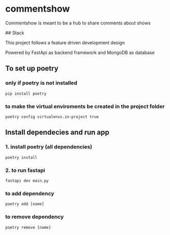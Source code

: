 # commentshow
<p>Commentshow is meant to be a hub to share comments about shows</p>
## Stack

<p>This project follows a feature driven development design</p>
<p>Powered by FastApi as backend framework and MongoDB as database</p>

## To set up poetry
### only if poetry is not installed
```
pip install poetry
```
### to make the virtual enviroments be created in the project folder
```
poetry config virtualenvs.in-project true
```

## Install dependecies and run app
### 1. install poetry (all dependencies)
```
poetry install
```

### 2. to run fastapi
```
fastapi dev main.py
```

### to add dependency
```
poetry add [name]
```

### to remove dependency
```
poetry remove [name]
```

